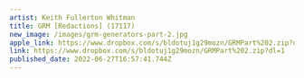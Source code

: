 ```yaml
---
artist: Keith Fullerton Whitman
title: GRM [Redactions] (17117)
new_image: /images/grm-generators-part-2.jpg
apple_link: https://www.dropbox.com/s/bldotuj1g29mozn/GRMPart%202.zip?dl=1
link: https://www.dropbox.com/s/bldotuj1g29mozn/GRMPart%202.zip?dl=1
published_date: 2022-06-27T16:57:41.744Z
---
```

